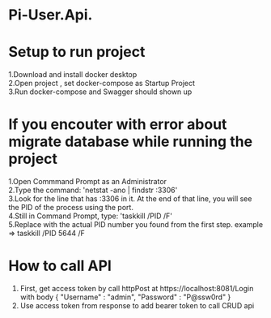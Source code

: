 # Pi-User.Api.

# Setup to run project

1.Download and install docker desktop  
2.Open project , set docker-compose as Startup Project  
3.Run docker-compose and Swagger should shown up  


# If you encouter with error about migrate database while running the project

1.Open Commmand Prompt as an Administrator  
2.Type the command: 'netstat -ano | findstr :3306'  
3.Look for the line that has :3306 in it. At the end of that line, you will see the PID of the process using the port.  
4.Still in Command Prompt, type: 'taskkill /PID <PID> /F'  
5.Replace <PID> with the actual PID number you found from the first step. example => taskkill /PID 5644 /F

# How to call API

1. First, get access token by call httpPost at https://localhost:8081/Login with body
{
    "Username" : "admin",
    "Password" : "P@ssw0rd"
}
2. Use access token from response to add bearer token to call CRUD api